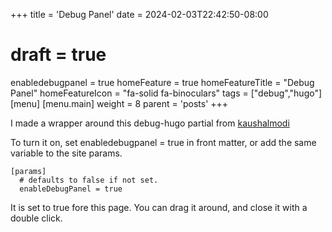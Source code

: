 +++
title = 'Debug Panel'
date = 2024-02-03T22:42:50-08:00
# draft = true
enabledebugpanel = true 
homeFeature = true
homeFeatureTitle = "Debug Panel"
homeFeatureIcon = "fa-solid fa-binoculars"
tags = ["debug","hugo"]
[menu]
 [menu.main]
  weight = 8
  parent = 'posts'
+++

I made a wrapper around this debug-hugo partial from [kaushalmodi](https://github.com/kaushalmodi/hugo-debugprint/blob/master/layouts/partials/debugprint.html)

To turn it on, set enabledebugpanel = true in front matter, or add the same variable to the site params.

```
[params]
  # defaults to false if not set.
  enableDebugPanel = true 
```

It is set to true fore this page. You can drag it around, and close it with a double click.